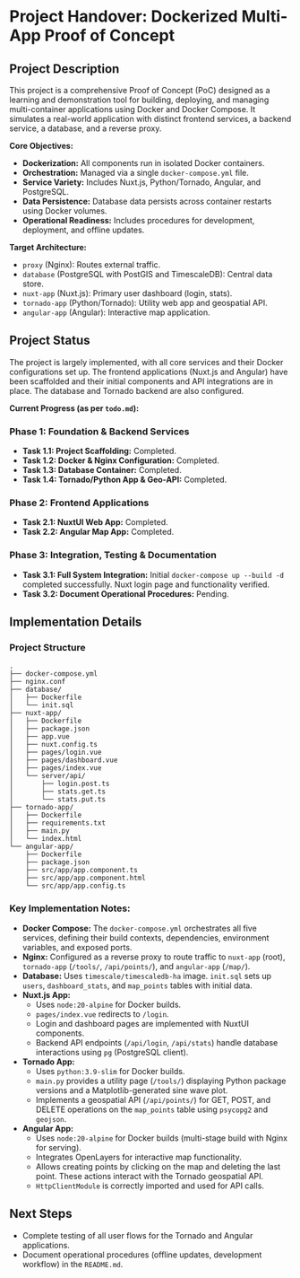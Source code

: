 # Project Handover: Dockerized Multi-App Proof of Concept

## Project Description

This project is a comprehensive Proof of Concept (PoC) designed as a learning and demonstration tool for building, deploying, and managing multi-container applications using Docker and Docker Compose. It simulates a real-world application with distinct frontend services, a backend service, a database, and a reverse proxy.

**Core Objectives:**
*   **Dockerization:** All components run in isolated Docker containers.
*   **Orchestration:** Managed via a single `docker-compose.yml` file.
*   **Service Variety:** Includes Nuxt.js, Python/Tornado, Angular, and PostgreSQL.
*   **Data Persistence:** Database data persists across container restarts using Docker volumes.
*   **Operational Readiness:** Includes procedures for development, deployment, and offline updates.

**Target Architecture:**
*   `proxy` (Nginx): Routes external traffic.
*   `database` (PostgreSQL with PostGIS and TimescaleDB): Central data store.
*   `nuxt-app` (Nuxt.js): Primary user dashboard (login, stats).
*   `tornado-app` (Python/Tornado): Utility web app and geospatial API.
*   `angular-app` (Angular): Interactive map application.

## Project Status

The project is largely implemented, with all core services and their Docker configurations set up. The frontend applications (Nuxt.js and Angular) have been scaffolded and their initial components and API integrations are in place. The database and Tornado backend are also configured.

**Current Progress (as per `todo.md`):**

### Phase 1: Foundation & Backend Services
*   **Task 1.1: Project Scaffolding:** Completed.
*   **Task 1.2: Docker & Nginx Configuration:** Completed.
*   **Task 1.3: Database Container:** Completed.
*   **Task 1.4: Tornado/Python App & Geo-API:** Completed.

### Phase 2: Frontend Applications
*   **Task 2.1: NuxtUI Web App:** Completed.
*   **Task 2.2: Angular Map App:** Completed.

### Phase 3: Integration, Testing & Documentation
*   **Task 3.1: Full System Integration:** Initial `docker-compose up --build -d` completed successfully. Nuxt login page and functionality verified.
*   **Task 3.2: Document Operational Procedures:** Pending.

## Implementation Details

### Project Structure
```
.
├── docker-compose.yml
├── nginx.conf
├── database/
│   ├── Dockerfile
│   └── init.sql
├── nuxt-app/
│   ├── Dockerfile
│   ├── package.json
│   ├── app.vue
│   ├── nuxt.config.ts
│   ├── pages/login.vue
│   ├── pages/dashboard.vue
│   ├── pages/index.vue
│   └── server/api/
│       ├── login.post.ts
│       ├── stats.get.ts
│       └── stats.put.ts
├── tornado-app/
│   ├── Dockerfile
│   ├── requirements.txt
│   ├── main.py
│   └── index.html
└── angular-app/
    ├── Dockerfile
    ├── package.json
    ├── src/app/app.component.ts
    ├── src/app/app.component.html
    └── src/app/app.config.ts
```

### Key Implementation Notes:

*   **Docker Compose:** The `docker-compose.yml` orchestrates all five services, defining their build contexts, dependencies, environment variables, and exposed ports.
*   **Nginx:** Configured as a reverse proxy to route traffic to `nuxt-app` (root), `tornado-app` (`/tools/`, `/api/points/`), and `angular-app` (`/map/`).
*   **Database:** Uses `timescale/timescaledb-ha` image. `init.sql` sets up `users`, `dashboard_stats`, and `map_points` tables with initial data.
*   **Nuxt.js App:**
    *   Uses `node:20-alpine` for Docker builds.
    *   `pages/index.vue` redirects to `/login`.
    *   Login and dashboard pages are implemented with NuxtUI components.
    *   Backend API endpoints (`/api/login`, `/api/stats`) handle database interactions using `pg` (PostgreSQL client).
*   **Tornado App:**
    *   Uses `python:3.9-slim` for Docker builds.
    *   `main.py` provides a utility page (`/tools/`) displaying Python package versions and a Matplotlib-generated sine wave plot.
    *   Implements a geospatial API (`/api/points/`) for GET, POST, and DELETE operations on the `map_points` table using `psycopg2` and `geojson`.
*   **Angular App:**
    *   Uses `node:20-alpine` for Docker builds (multi-stage build with Nginx for serving).
    *   Integrates OpenLayers for interactive map functionality.
    *   Allows creating points by clicking on the map and deleting the last point. These actions interact with the Tornado geospatial API.
    *   `HttpClientModule` is correctly imported and used for API calls.

## Next Steps

*   Complete testing of all user flows for the Tornado and Angular applications.
*   Document operational procedures (offline updates, development workflow) in the `README.md`.
